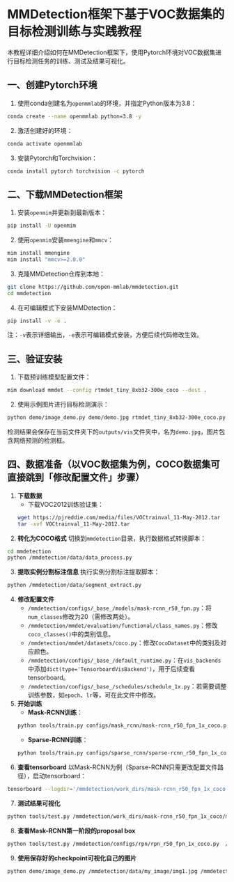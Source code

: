 # MMDetection框架下基于VOC数据集的目标检测训练与实践教程
本教程详细介绍如何在MMDetection框架下，使用Pytorch环境对VOC数据集进行目标检测任务的训练、测试及结果可视化。

## 一、创建Pytorch环境
1. 使用conda创建名为`openmmlab`的环境，并指定Python版本为3.8：
```bash
conda create --name openmmlab python=3.8 -y
```
2. 激活创建好的环境：
```bash
conda activate openmmlab
```
3. 安装Pytorch和Torchvision：
```bash
conda install pytorch torchvision -c pytorch
```

## 二、下载MMDetection框架
1. 安装`openmim`并更新到最新版本：
```bash
pip install -U openmim
```
2. 使用`openmim`安装`mmengine`和`mmcv`：
```bash
mim install mmengine
mim install "mmcv>=2.0.0"
```
3. 克隆MMDetection仓库到本地：
```bash
git clone https://github.com/open-mmlab/mmdetection.git  
cd mmdetection
```
4. 在可编辑模式下安装MMDetection：
```bash
pip install -v -e .
```
注：`-v`表示详细输出，`-e`表示可编辑模式安装，方便后续代码修改生效。

## 三、验证安装
1. 下载预训练模型配置文件：
```bash
mim download mmdet --config rtmdet_tiny_8xb32-300e_coco --dest .
```
2. 使用示例图片进行目标检测演示：
```bash
python demo/image_demo.py demo/demo.jpg rtmdet_tiny_8xb32-300e_coco.py --weights rtmdet_tiny_8xb32-300e_coco_20220902_112414-78e30dcc.pth --device cpu
```
检测结果会保存在当前文件夹下的`outputs/vis`文件夹中，名为`demo.jpg`，图片包含网络预测的检测框。

## 四、数据准备（以VOC数据集为例，COCO数据集可直接跳到「修改配置文件」步骤）
1. **下载数据**
    - 下载VOC2012训练验证集：
    ```bash
    wget https://pjreddie.com/media/files/VOCtrainval_11-May-2012.tar  
    tar -xvf VOCtrainval_11-May-2012.tar
    ```
2. **转化为COCO格式**
切换到`mmdetection`目录，执行数据格式转换脚本：
```bash
cd mmdetection
python /mmdetection/data/data_process.py
```
3. **提取实例分割标注信息**
执行实例分割标注提取脚本：
```bash
python /mmdetection/data/segment_extract.py
```
4. **修改配置文件**
    - `/mmdetection/configs/_base_/models/mask-rcnn_r50_fpn.py`：将`num_classes`修改为20（需修改两处）。
    - `/mmdetection/mmdet/evaluation/functional/class_names.py`：修改`coco_classes()`中的类别信息。
    - `/mmdetection/mmdet/datasets/coco.py`：修改`CocoDataset`中的类别及对应颜色。
    - `/mmdetection/configs/_base_/default_runtime.py`：在`vis_backends`中添加`dict(type='TensorboardVisBackend')`，用于后续查看tensorboard。
    - `/mmdetection/configs/_base_/schedules/schedule_1x.py`：若需要调整训练参数，如`epoch`、`lr`等，可在此文件中修改。
5. **开始训练**
    - **Mask-RCNN训练**：
    ```bash
    python tools/train.py configs/mask_rcnn/mask-rcnn_r50_fpn_1x_coco.py --work-dir ./work_dirs/mask-rcnn_r50_fpn_1x_coco
    ```
    - **Sparse-RCNN训练**：
    ```bash
    python tools/train.py configs/sparse_rcnn/sparse-rcnn_r50_fpn_1x_coco.py --work-dir ./work_dirs/sparse-rcnn_r50_fpn_1x_coco
    ```
6. **查看tensorboard**
以Mask-RCNN为例（Sparse-RCNN只需更改配置文件路径），启动tensorboard：
```bash
tensorboard --logdir='/mmdetection/work_dirs/mask-rcnn_r50_fpn_1x_coco' --host=127.0.0.1 --port=8008
```
7. **测试结果可视化**
```bash
python tools/test.py /mmdetection/work_dirs/mask-rcnn_r50_fpn_1x_coco/mask-rcnn_r50_fpn_1x_coco.py /mmdetection/work_dirs/mask-rcnn_r50_fpn_1x_coco/epoch_12.pth --show-dir vis_results/
```
8. **查看Mask-RCNN第一阶段的proposal box**
```bash
python tools/test.py /mmdetection/configs/rpn/rpn_r50_fpn_1x_coco.py  /mmdetection/work_dirs/mask-rcnn_r50_fpn_1x_coco/epoch_12.pth  --show-dir ./output_rpn
```
9. **使用保存好的checkpoint可视化自己的图片**
```bash
python demo/image_demo.py /mmdetection/data/my_image/img1.jpg /mmdetection/configs/mask_rcnn/mask-rcnn_r50_fpn_1x_coco.py     --weights /mnt/tidal-alsh01/usr/yangshiyue/mmdetection/work_dirs/mask-rcnn_r50_fpn_1x_coco_real/epoch_12.pth     --out-dir ./output_my_image
```
